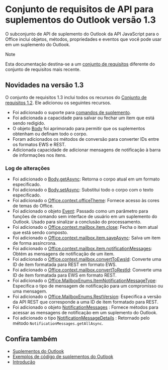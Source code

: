 # <a name="outlook-add-in-api-requirement-set-13"></a>Conjunto de requisitos de API para suplementos do Outlook versão 1.3

O subconjunto de API de suplemento do Outlook da API JavaScript para o Office inclui objetos, métodos, propriedades e eventos que você pode usar em um suplemento do Outlook.

> [!NOTE]
> Esta documentação destina-se a um [conjunto de requisitos](/javascript/office/requirement-sets/outlook-api-requirement-sets) diferente do conjunto de requisitos mais recente. 

## <a name="whats-new-in-13"></a>Novidades na versão 1.3

O conjunto de requisitos 1.3 inclui todos os recursos do [Conjunto de requisitos 1.2](../requirement-set-1.2/outlook-requirement-set-1.2.md). Ele adicionou os seguintes recursos.

- Foi adicionado o suporte para [comandos de suplemento](https://docs.microsoft.com/outlook/add-ins/add-in-commands-for-outlook).
- Foi adicionada a capacidade para salvar ou fechar um item que está sendo redigido.
- O objeto [Body](/javascript/api/outlook_1_3/office.body) foi aprimorado para permitir que os suplementos obtenham ou definam todo o corpo.
- Foram adicionados os métodos de conversão para converter IDs entre os formatos EWS e REST.
- Adicionada capacidade de adicionar mensagens de notificação à barra de informações nos itens.

### <a name="change-log"></a>Log de alterações

- Foi adicionado o [Body.getAsync](/javascript/api/outlook_1_3/office.body#getasync-coerciontype--options--callback-): Retorna o corpo atual em um formato especificado.
- Foi adicionado o [Body.setAsync](/javascript/api/outlook_1_3/office.body#setasync-data--options--callback-): Substitui todo o corpo com o texto especificado.
- Foi adicionado o [Office.context.officeTheme](office.context.md#officetheme-object): Fornece acesso às cores de temas do Office.
- Foi adicionado o objeto [Event](/javascript/api/office/office.addincommands.event): Passado como um parâmetro para funções de comando sem interface de usuário em um suplemento do Outlook. Usado para sinalizar a conclusão do processamento.
- Foi adicionado o [Office.context.mailbox.item.close](office.context.mailbox.item.md#close): Fecha o item atual que está sendo composto.
- Foi adicionado o [Office.context.mailbox.item.saveAsync](office.context.mailbox.item.md#saveasyncoptions-callback): Salva um item de forma assíncrona.
- Foi adicionado o [Office.context.mailbox.item.notificationMessages](office.context.mailbox.item.md#notificationmessages-notificationmessagesjavascriptapioutlook13officenotificationmessages): Obtém as mensagens de notificação de um item.
- Foi adicionado o [Office.context.mailbox.convertToEwsId](office.context.mailbox.md#converttoewsiditemid-restversion--string): Converte uma ID de item formatada para REST em formato EWS.
- Foi adicionado o [Office.context.mailbox.convertToRestId](office.context.mailbox.md#converttorestiditemid-restversion--string): Converte uma ID de item formatada para EWS em formato REST.
- Foi adicionado o [Office.MailboxEnums.ItemNotificationMessageType](/javascript/api/outlook_1_3/office.mailboxenums.itemnotificationmessagetype): Especifica o tipo de mensagem de notificação para um compromisso ou uma mensagem.
- Foi adicionado o [Office.MailboxEnums.RestVersion](/javascript/api/outlook_1_3/office.mailboxenums.restversion): Especifica a versão da API REST que corresponde a uma ID de item formatado para REST.
- Foi adicionado o objeto [NotificationMessages](/javascript/api/outlook_1_3/office.notificationmessages) : Fornece métodos para acessar as mensagens de notificação em um suplemento do Outlook.
- Foi adicionado o tipo [NotificationMessageDetails](/javascript/api/outlook_1_3/office.notificationmessagedetails) : Retornado pelo método `NotificationMessages.getAllAsync`.

## <a name="see-also"></a>Confira também

- [Suplementos do Outlook](https://docs.microsoft.com/outlook/add-ins/)
- [Exemplos de código de suplementos do Outlook](https://developer.microsoft.com/outlook/gallery/?filterBy=Outlook,Samples,Add-ins)
- [Introdução](https://docs.microsoft.com/outlook/add-ins/quick-start)